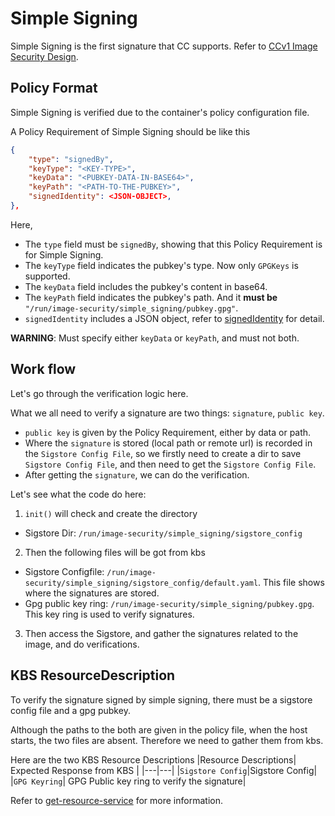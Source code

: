 # Simple Signing

Simple Signing is the first signature that CC supports. Refer to 
[CCv1 Image Security Design](../../../../docs/ccv1_image_security_design.md#image-signing).

## Policy Format

Simple Signing is verified due to the container's policy configuration file.

A Policy Requirement of Simple Signing should be like this

```json
{
    "type": "signedBy",
    "keyType": "<KEY-TYPE>",
    "keyData": "<PUBKEY-DATA-IN-BASE64>",
    "keyPath": "<PATH-TO-THE-PUBKEY>",
    "signedIdentity": <JSON-OBJECT>,
},
```

Here, 
* The `type` field must be `signedBy`, showing that this Policy Requirement
is for Simple Signing.
* The `keyType` field indicates the pubkey's type. Now only `GPGKeys` is supported.
* The `keyData` field includes the pubkey's content in base64.
* The `keyPath` field indicates the pubkey's path. And it **must be** `"/run/image-security/simple_signing/pubkey.gpg"`.
* `signedIdentity` includes a JSON object, refer to [signedIdentity](https://github.com/containers/image/blob/main/docs/containers-policy.json.5.md#signedby) for detail.

**WARNING**: Must specify either `keyData` or `keyPath`, and must not both.

## Work flow

Let's go through the verification logic here.

What we all need to verify a signature are two things:
`signature`, `public key`.

* `public key` is given by the Policy Requirement, either by data
or path.
* Where the `signature` is stored (local path or remote url) is recorded in the `Sigstore Config File`, so we firstly need to create a dir to save `Sigstore Config File`, and then need to get the `Sigstore Config File`.
* After getting the `signature`, we can do the verification.

Let's see what the code do here:

1. `init()` will check and create the directory
* Sigstore Dir: `/run/image-security/simple_signing/sigstore_config`

2. Then the following files will be got from kbs
* Sigstore Configfile: `/run/image-security/simple_signing/sigstore_config/default.yaml`. This file shows where the signatures are stored.
* Gpg public key ring: `/run/image-security/simple_signing/pubkey.gpg`. This key
ring is used to verify signatures.

3. Then access the Sigstore, and gather the signatures related to the image, and
do verifications.

## KBS ResourceDescription

To verify the signature signed by simple signing, there must be a
sigstore config file and a gpg pubkey.

Although the paths to the both are given in the policy file, when
the host starts, the two files are absent. Therefore we need to
gather them from kbs. 

Here are the two KBS Resource Descriptions
|Resource Descriptions| Expected Response from KBS |
|---|---|
|`Sigstore Config`|Sigstore Config|
|`GPG Keyring`| GPG Public key ring to verify the signature|

Refer to [get-resource-service](https://github.com/confidential-containers/image-rs/blob/main/docs/ccv1_image_security_design.md#get-resource-service)
for more information.
